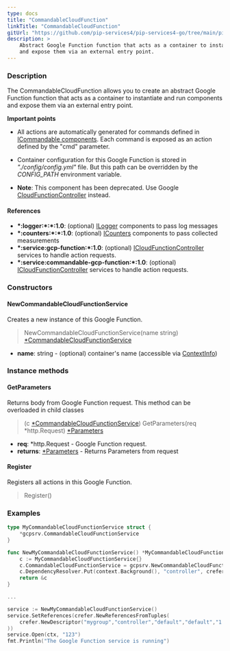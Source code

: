 ```yaml
---
type: docs
title: "CommandableCloudFunction"
linkTitle: "CommandableCloudFunction"
gitUrl: "https://github.com/pip-services4/pip-services4-go/tree/main/pip-services4-gcp-go"
description: >
    Abstract Google Function function that acts as a container to instantiate and run components
    and expose them via an external entry point.
---
```


### Description
The CommandableCloudFunction allows you to create an abstract Google Function function that acts as a container to instantiate and run components and expose them via an external entry point.

**Important points**

- All actions are automatically generated for commands defined in [ICommandable components](../../../rpc/commands/icommandable). Each command is exposed as an action defined by the "cmd" parameter.
  
- Container configuration for this Google Function is stored in *"./config/config.yml"* file. But this path can be overridden by the *CONFIG_PATH* environment variable.
 
- **Note**: This component has been deprecated. Use Google [CloudFunctionController](../../controllers/cloud_function_controller) instead.


#### References

- **\*:logger:\*:\*:1.0**: (optional) [ILogger](../../../observability/log/ilogger) components to pass log messages
- **\*:counters:\*:\*:1.0**: (optional) [ICounters](../../../observability/count/icounters) components to pass collected measurements
- **\*:service:gcp-function:\*:1.0**: (optional) [ICloudFunctionController](../../controllers/icloud_function_controller) services to handle action requests.
- **\*:service:commandable-gcp-function:\*:1.0**: (optional) [ICloudFunctionController](../../controllers/icloud_function_controller) services to handle action requests.

### Constructors

#### NewCommandableCloudFunctionService
Creates a new instance of this Google Function.

> NewCommandableCloudFunctionService(name string) [*CommandableCloudFunctionService]()

- **name**: string - (optional) container's name (accessible via [ContextInfo](../../../components/context/context_info))


### Instance methods

#### GetParameters
Returns body from Google Function request.
This method can be overloaded in child classes

> (c [*CommandableCloudFunctionService]()) GetParameters(req *http.Request) [*Parameters](../../../components/exec/parameters)

- **req**: *http.Request - Google Function request.
- **returns**: [*Parameters](../../../components/exec/parameters) - Returns Parameters from request

#### Register
Registers all actions in this Google Function.

> Register()


### Examples

```go
type MyCommandableCloudFunctionService struct {
	*gcpsrv.CommandableCloudFunctionService
}

func NewMyCommandableCloudFunctionService() *MyCommandableCloudFunctionService {
	c := MyCommandableCloudFunctionService{}
	c.CommandableCloudFunctionService = gcpsrv.NewCommandableCloudFunctionService("mydata")
	c.DependencyResolver.Put(context.Background(), "controller", crefer.NewDescriptor("mygroup", "controller", "default", "*", "*"))
	return &c
}

...

service := NewMyCommandableCloudFunctionService()
service.SetReferences(crefer.NewReferencesFromTuples(
	crefer.NewDescriptor("mygroup","controller","default","default","1.0"), controller,
))
service.Open(ctx, "123")
fmt.Println("The Google Function service is running")
```

